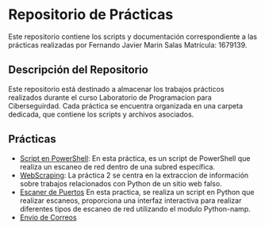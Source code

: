 # Repositorio de Prácticas

Este repositorio contiene los scripts y documentación correspondiente a las prácticas realizadas por Fernando Javier Marin Salas Matrícula: 1679139.

## Descripción del Repositorio

Este repositorio está destinado a almacenar los trabajos prácticos realizados durante el curso Laboratorio de Programacion para Ciberseguirdad. Cada práctica se encuentra organizada en una carpeta dedicada, que contiene los scripts y archivos asociados.

## Prácticas

- [Script en PowerShell](Practica1.md): En esta práctica, es un script de PowerShell que realiza un escaneo de red dentro de una subred específica.
- [WebScraping](Practica2.md): La práctica 2 se centra en la extraccion de  información sobre trabajos relacionados con Python de un sitio web falso.
- [Escaner de Puertos](Practica3.md) En esta practica, se realiza un script en Python que realizar escaneos, proporciona una interfaz interactiva para realizar diferentes tipos de escaneo de red utilizando el modulo Python-namp.
- [Envio de Correos](Practica4/README.md)
